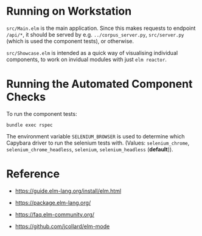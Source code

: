 # Running on Workstation

`src/Main.elm` is the main application. Since this makes requests
to endpoint `/api/*`, it should be served by e.g. `../corpus_server.py`,
`src/server.py` (which is used the component tests), or otherwise.

`src/Showcase.elm` is intended as a quick way of visualising individual
components, to work on invidual modules with just `elm reactor`.

# Running the Automated Component Checks

To run the component tests:

```
bundle exec rspec
```

The environment variable `SELENIUM_BROWSER` is used to determine
which Capybara driver to run the selenium tests with.
(Values: `selenium_chrome`, `selenium_chrome_headless`, `selenium`,
`selenium_headless` (__default__)).

# Reference

- https://guide.elm-lang.org/install/elm.html
- https://package.elm-lang.org/
- https://faq.elm-community.org/

- https://github.com/jcollard/elm-mode
